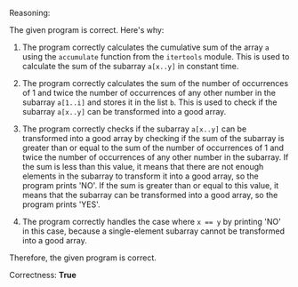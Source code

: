 Reasoning:

The given program is correct. Here's why:

1. The program correctly calculates the cumulative sum of the array `a` using the `accumulate` function from the `itertools` module. This is used to calculate the sum of the subarray `a[x..y]` in constant time.

2. The program correctly calculates the sum of the number of occurrences of 1 and twice the number of occurrences of any other number in the subarray `a[1..i]` and stores it in the list `b`. This is used to check if the subarray `a[x..y]` can be transformed into a good array.

3. The program correctly checks if the subarray `a[x..y]` can be transformed into a good array by checking if the sum of the subarray is greater than or equal to the sum of the number of occurrences of 1 and twice the number of occurrences of any other number in the subarray. If the sum is less than this value, it means that there are not enough elements in the subarray to transform it into a good array, so the program prints 'NO'. If the sum is greater than or equal to this value, it means that the subarray can be transformed into a good array, so the program prints 'YES'.

4. The program correctly handles the case where `x == y` by printing 'NO' in this case, because a single-element subarray cannot be transformed into a good array.

Therefore, the given program is correct.

Correctness: **True**